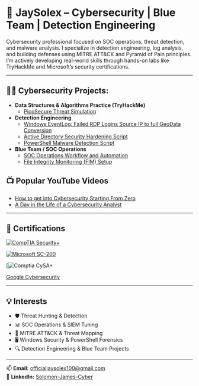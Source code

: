 # 🔐 JaySolex – Cybersecurity | Blue Team | Detection Engineering

Cybersecurity professional focused on SOC operations, threat detection, and malware analysis. I specialize in detection engineering, log analysis, and building defenses using MITRE ATT&CK and Pyramid of Pain principles. I’m actively developing real-world skills through hands-on labs like TryHackMe and Microsoft’s security certifications.

---

<h2>👨‍💻 Cybersecurity Projects:</h2>

- <b>Data Structures & Algorithms Practice (TryHackMe)</b>
  - [PicoSecure Threat Simulation](https://github.com/Jaysolex/PicoSecure-Threat-Simulation)
- <b>Detection Engineering</b>
  - [Windows EventLog: Failed RDP Logins Source IP to full GeoData Conversion]()
  - [Active Directory Security Hardening Script]()
  - [PowerShell Malware Detection Script]()
- <b>Blue Team / SOC Operations</b>
  - [SOC Operations Workflow and Automation]()
  - [File Integrity Monitoring (FIM) Setup]()

<h2>📺 Popular YouTube Videos</h2>

- [How to get into Cybersecurity Starting From Zero](https://www.youtube.com/watch?v=a83ASGn_V_s)
- [A Day in the Life of a Cybersecurity Analyst](https://www.youtube.com/watch?v=uHy3oM7NnoU)
  
---

## 📜 Certifications

[![CompTIA Security+](https://images.credly.com/size/110x110/images/74790a75-8451-400a-8536-92d792c5184a/CompTIA_Security_2Bce.png)](https://www.credly.com/go/F0u0033OW4upJMhoxeWTGg)

[![Microsoft SC-200](https://images.credly.com/size/110x110/images/f9584e10-bd48-4d71-8d5e-cbc4b4d56c67/image.png)](https://learn.microsoft.com/api/credentials/share/en-ca/SolomonJames-0854/CDDE6ED9AEE5271?sharingId=994121003D1FCBC)

[![Comptia CySA+](https://www.credly.com/badges/d60a07eb-2fff-44bf-aed9-6a653eecf4e6/linked_in?t=swobto)

[Google Cybersecurity](https://www.coursera.org/account/accomplishments/specialization/certificate/GQCT8OM2UZYN)

---

## 💡 Interests

- 🛡️ Threat Hunting & Detection  
- 📊 SOC Operations & SIEM Tuning  
- 🧠 MITRE ATT&CK & Threat Mapping  
- 🖥️ Windows Security & PowerShell Forensics  
- 🔍 Detection Engineering & Blue Team Projects  

---

📫 **Email:** officialjaysolex100@gmail.com  
🔗 **LinkedIn:** [Solomon-James-Cyber](https://www.linkedin.com/in/Solomon-James-Cyber)
